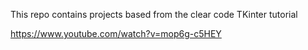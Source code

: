 This repo contains projects based from the clear code TKinter tutorial

https://www.youtube.com/watch?v=mop6g-c5HEY
